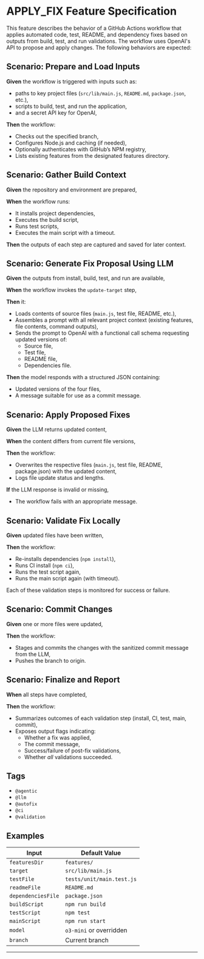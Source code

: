 # APPLY_FIX Feature Specification

This feature describes the behavior of a GitHub Actions workflow that applies automated code, test, README, and dependency fixes based on outputs from build, test, and run validations. The workflow uses OpenAI's API to propose and apply changes. The following behaviors are expected:

## Scenario: Prepare and Load Inputs

**Given** the workflow is triggered with inputs such as:
- paths to key project files (`src/lib/main.js`, `README.md`, `package.json`, etc.),
- scripts to build, test, and run the application,
- and a secret API key for OpenAI,

**Then** the workflow:
- Checks out the specified branch,
- Configures Node.js and caching (if needed),
- Optionally authenticates with GitHub’s NPM registry,
- Lists existing features from the designated features directory.

## Scenario: Gather Build Context

**Given** the repository and environment are prepared,

**When** the workflow runs:

- It installs project dependencies,
- Executes the build script,
- Runs test scripts,
- Executes the main script with a timeout.

**Then** the outputs of each step are captured and saved for later context.

## Scenario: Generate Fix Proposal Using LLM

**Given** the outputs from install, build, test, and run are available,

**When** the workflow invokes the `update-target` step,

**Then** it:
- Loads contents of source files (`main.js`, test file, README, etc.),
- Assembles a prompt with all relevant project context (existing features, file contents, command outputs),
- Sends the prompt to OpenAI with a functional call schema requesting updated versions of:
  - Source file,
  - Test file,
  - README file,
  - Dependencies file.

**Then** the model responds with a structured JSON containing:
- Updated versions of the four files,
- A message suitable for use as a commit message.

## Scenario: Apply Proposed Fixes

**Given** the LLM returns updated content,

**When** the content differs from current file versions,

**Then** the workflow:
- Overwrites the respective files (`main.js`, test file, README, package.json) with the updated content,
- Logs file update status and lengths.

**If** the LLM response is invalid or missing,
- The workflow fails with an appropriate message.

## Scenario: Validate Fix Locally

**Given** updated files have been written,

**Then** the workflow:
- Re-installs dependencies (`npm install`),
- Runs CI install (`npm ci`),
- Runs the test script again,
- Runs the main script again (with timeout).

Each of these validation steps is monitored for success or failure.

## Scenario: Commit Changes

**Given** one or more files were updated,

**Then** the workflow:
- Stages and commits the changes with the sanitized commit message from the LLM,
- Pushes the branch to origin.

## Scenario: Finalize and Report

**When** all steps have completed,

**Then** the workflow:
- Summarizes outcomes of each validation step (install, CI, test, main, commit),
- Exposes output flags indicating:
  - Whether a fix was applied,
  - The commit message,
  - Success/failure of post-fix validations,
  - Whether *all* validations succeeded.

## Tags
- `@agentic`
- `@llm`
- `@autofix`
- `@ci`
- `@validation`

## Examples

| Input                  | Default Value             |
|------------------------|---------------------------|
| `featuresDir`          | `features/`               |
| `target`               | `src/lib/main.js`         |
| `testFile`             | `tests/unit/main.test.js` |
| `readmeFile`           | `README.md`               |
| `dependenciesFile`     | `package.json`            |
| `buildScript`          | `npm run build`           |
| `testScript`           | `npm test`                |
| `mainScript`           | `npm run start`           |
| `model`                | `o3-mini` or overridden   |
| `branch`               | Current branch            |

---

